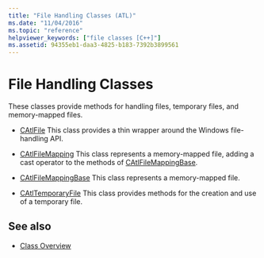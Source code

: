 ```yaml
---
title: "File Handling Classes (ATL)"
ms.date: "11/04/2016"
ms.topic: "reference"
helpviewer_keywords: ["file classes [C++]"]
ms.assetid: 94355eb1-daa3-4825-b183-7392b3899561
---
```

# File Handling Classes

These classes provide methods for handling files, temporary files, and memory-mapped files.

- [CAtlFile](../atl/reference/catlfile-class.md) This class provides a thin wrapper around the Windows file-handling API.

- [CAtlFileMapping](../atl/reference/catlfilemapping-class.md) This class represents a memory-mapped file, adding a cast operator to the methods of [CAtlFileMappingBase](../atl/reference/catlfilemappingbase-class.md).

- [CAtlFileMappingBase](../atl/reference/catlfilemappingbase-class.md) This class represents a memory-mapped file.

- [CAtlTemporaryFile](../atl/reference/catltemporaryfile-class.md) This class provides methods for the creation and use of a temporary file.

## See also

- [Class Overview](../atl/atl-class-overview.md)
